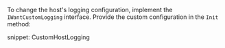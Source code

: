 To change the host's logging configuration, implement the `IWantCustomLogging` interface. Provide the custom configuration in the `Init` method:

snippet: CustomHostLogging

